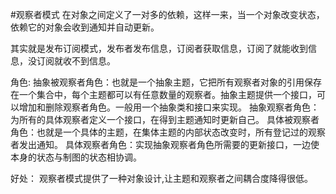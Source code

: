 #观察者模式
在对象之间定义了一对多的依赖，这样一来，当一个对象改变状态，依赖它的对象会收到通知并自动更新。

其实就是发布订阅模式，发布者发布信息，订阅者获取信息，订阅了就能收到信息，没订阅就收不到信息。

角色:
  抽象被观察者角色：也就是一个抽象主题，它把所有观察者对象的引用保存在一个集合中，每个主题都可以有任意数量的观察者。抽象主题提供一个接口，可以增加和删除观察者角色。一般用一个抽象类和接口来实现。
  抽象观察者角色：为所有的具体观察者定义一个接口，在得到主题通知时更新自己。
  具体被观察者角色：也就是一个具体的主题，在集体主题的内部状态改变时，所有登记过的观察者发出通知。
  具体观察者角色：实现抽象观察者角色所需要的更新接口，一边使本身的状态与制图的状态相协调。

好处：
  观察者模式提供了一种对象设计,让主题和观察者之间耦合度降得很低。